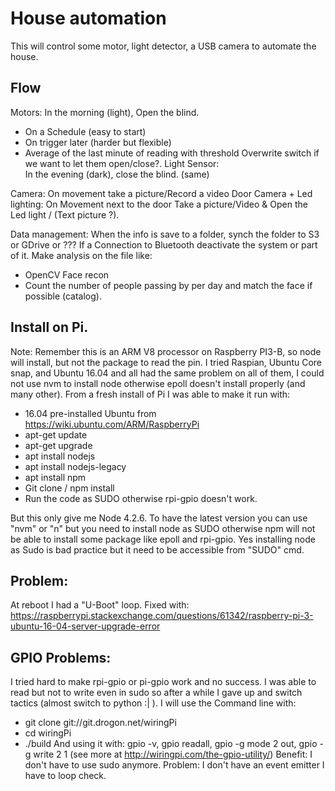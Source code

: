 # House automation
This will control some motor, light detector, a USB camera to automate the house.

## Flow
Motors:
In the morning (light), Open the blind.
  - On a Schedule (easy to start)
  - On trigger later (harder but flexible)
  - Average of the last minute of reading with threshold
Overwrite switch if we want to let them open/close?.
Light Sensor:  
In the evening (dark), close the blind. (same)

Camera:
On movement take a picture/Record a video
Door Camera + Led lighting:
On Movement next to the door Take a picture/Video & Open the Led light / (Text picture ?).

Data management:
When the info is save to a folder, synch the folder to S3 or GDrive or ???
If a Connection to Bluetooth deactivate the system or part of it.
Make analysis on the file like:
- OpenCV Face recon
- Count the number of people passing by per day and match the face if possible (catalog).


## Install on Pi.
Note: Remember this is an ARM V8 processor on Raspberry PI3-B, so node will install, but not the package to read the pin.
I tried Raspian, Ubuntu Core snap, and Ubuntu 16.04 and all had the same problem on all of them, I could not use nvm to install node otherwise epoll doesn't install properly (and many other). From a fresh install of Pi I was able to make it run with:
- 16.04 pre-installed Ubuntu from https://wiki.ubuntu.com/ARM/RaspberryPi
- apt-get update
- apt-get upgrade
- apt install nodejs
- apt install nodejs-legacy
- apt install npm
- Git clone / npm install
- Run the code as SUDO otherwise rpi-gpio doesn't work.

But this only give me Node 4.2.6. To have the latest version you can use "nvm" or "n" but you need to install node as SUDO otherwise npm will not be able to install some package like epoll and rpi-gpio. Yes installing node as Sudo is bad practice but it need to be accessible from "SUDO" cmd.

## Problem:
At reboot I had a "U-Boot" loop. Fixed with: https://raspberrypi.stackexchange.com/questions/61342/raspberry-pi-3-ubuntu-16-04-server-upgrade-error


## GPIO Problems:
I tried hard to make rpi-gpio or pi-gpio work and no success. I was able to read but not to write even in sudo so after a while I gave up and switch tactics (almost switch to python :| ).
I will use the Command line with:
- git clone git://git.drogon.net/wiringPi
- cd wiringPi
- ./build
And using it with: gpio -v, gpio readall, gpio -g mode 2 out, gpio -g write 2 1   (see more at http://wiringpi.com/the-gpio-utility/)
Benefit: I don't have to use sudo anymore.
Problem: I don't have an event emitter I have to loop check. 
